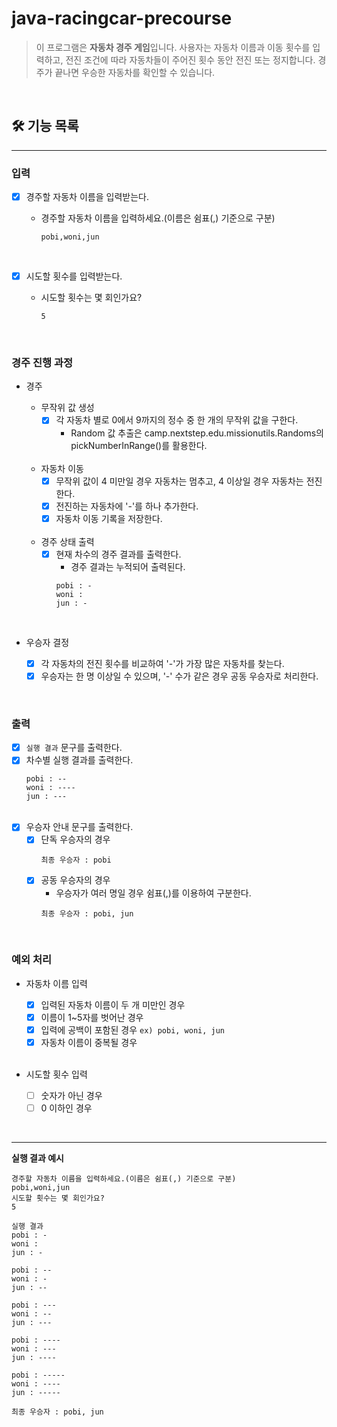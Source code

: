# java-racingcar-precourse

> 이 프로그램은 **자동차 경주 게임**입니다. 사용자는 자동차 이름과 이동 횟수를 입력하고, 전진 조건에 따라 자동차들이 주어진 횟수 동안 전진 또는 정지합니다. 경주가 끝나면 우승한 자동차를 확인할 수 있습니다.

<br>

## 🛠️ 기능 목록

---
### 입력
  - [X] 경주할 자동차 이름을 입력받는다.<br>
    - 경주할 자동차 이름을 입력하세요.(이름은 쉼표(,) 기준으로 구분)
      ```
      pobi,woni,jun
      ```

      <br>

  - [X] 시도할 횟수를 입력받는다.
    - 시도할 횟수는 몇 회인가요?
      ```
      5
      ```

<br>

### 경주 진행 과정
  - 경주
    - 무작위 값 생성
      - [X] 각 자동차 별로 0에서 9까지의 정수 중 한 개의 무작위 값을 구한다.
        - Random 값 추출은 camp.nextstep.edu.missionutils.Randoms의 pickNumberInRange()를 활용한다.
      
    <br>
      
    - 자동차 이동
      - [X] 무작위 값이 4 미만일 경우 자동차는 멈추고, 4 이상일 경우 자동차는 전진한다.
      - [X] 전진하는 자동차에 '-'를 하나 추가한다.
      - [X] 자동차 이동 기록을 저장한다.
      
    <br>
      
    - 경주 상태 출력
      - [X] 현재 차수의 경주 결과를 출력한다.
        - 경주 결과는 누적되어 출력된다.
        ```
        pobi : -
        woni :
        jun : -
        ```
        
    <br>
    
  - 우승자 결정
    - [X] 각 자동차의 전진 횟수를 비교하여 '-'가 가장 많은 자동차를 찾는다.
    - [X] 우승자는 한 명 이상일 수 있으며, '-' 수가 같은 경우 공동 우승자로 처리한다.

<br>

### 출력
- [X] `실행 결과` 문구를 출력한다.
- [X] 차수별 실행 결과를 출력한다.
  ```
  pobi : --
  woni : ----
  jun : ---
  ```
  <br>
- [X] 우승자 안내 문구를 출력한다.
    - [X] 단독 우승자의 경우
      ```
      최종 우승자 : pobi
      ```
    - [X] 공동 우승자의 경우
        - 우승자가 여러 명일 경우 쉼표(,)를 이용하여 구분한다.
        ```
        최종 우승자 : pobi, jun
        ```

<br>

### 예외 처리
  - 자동차 이름 입력
    - [X] 입력된 자동차 이름이 두 개 미만인 경우
    - [X] 이름이 1~5자를 벗어난 경우
    - [X] 입력에 공백이 포함된 경우 `ex) pobi, woni, jun`
    - [X] 자동차 이름이 중복될 경우

    <br>
    
  - 시도할 횟수 입력
    - [ ] 숫자가 아닌 경우
    - [ ] 0 이하인 경우

<br>

---
**실행 결과 예시**
```
경주할 자동차 이름을 입력하세요.(이름은 쉼표(,) 기준으로 구분)
pobi,woni,jun
시도할 횟수는 몇 회인가요?
5

실행 결과
pobi : -
woni : 
jun : -

pobi : --
woni : -
jun : --

pobi : ---
woni : --
jun : ---

pobi : ----
woni : ---
jun : ----

pobi : -----
woni : ----
jun : -----

최종 우승자 : pobi, jun
```
